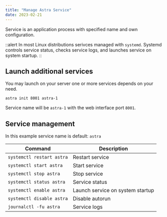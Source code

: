 ```yaml
---
title: "Manage Astra Service"
date: 2023-02-21
---
```


Service is an application process with specified name and own configuration.

::alert
In most Linux distributions serivces managed with `systemd`. Systemd controls service status, checks service logs, and launches service on system startup.
::

## Launch additional services

You may launch on your server one or more services depends on your need.

```
astra init 8001 astra-1
```

Service name will be `astra-1` with the web interface port `8001`.

## Service management

In this example service name is default: `astra`

| Command | Description |
| --- | --- |
| `systemctl restart astra` | Restart service |
| `systemctl start astra` | Start service |
| `systemctl stop astra` | Stop service |
| `systemctl status astra` | Service status |
| `systemctl enable astra` | Launch service on system startup |
| `systemctl disable astra` | Disable autorun |
| `journalctl -fu astra` | Service logs |
